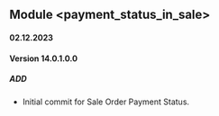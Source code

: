 ## Module <payment_status_in_sale>

#### 02.12.2023
#### Version 14.0.1.0.0
##### ADD
- Initial commit for Sale Order Payment Status.
